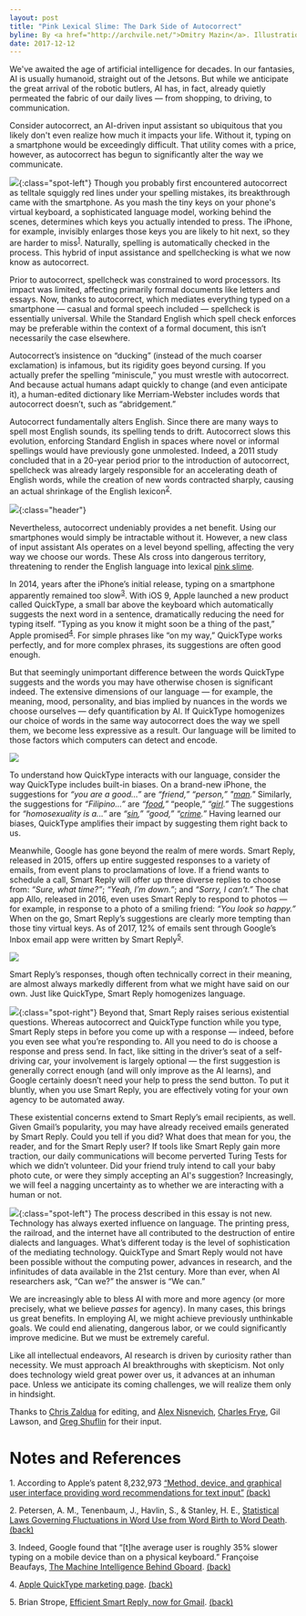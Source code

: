 ```yaml
---
layout: post
title: "Pink Lexical Slime: The Dark Side of Autocorrect"
byline: By <a href="http://archvile.net/">Dmitry Mazin</a>. Illustrations by <a href="https://www.instagram.com/sean_muscles/">Sean McOmber</a>.
date: 2017-12-12
---
```

We've awaited the age of artificial intelligence for decades. In our fantasies, AI is usually humanoid, straight out of the Jetsons. But while we anticipate the great arrival of the robotic butlers, AI has, in fact, already quietly permeated the fabric of our daily lives — from shopping, to driving, to communication.

Consider autocorrect, an AI-driven input assistant so ubiquitous that you likely don't even realize how much it impacts your life. Without it, typing on a smartphone would be exceedingly difficult. That utility comes with a price, however, as autocorrect has begun to significantly alter the way we communicate.

![](/assets/autocorrect/slime-spot.png){:class="spot-left"} Though you probably first encountered autocorrect as telltale squiggly red lines under your spelling mistakes, its breakthrough came with the smartphone. As you mash the tiny keys on your phone's virtual keyboard, a sophisticated language model, working behind the scenes, determines which keys you actually intended to press. The iPhone, for example, invisibly enlarges those keys you are likely to hit next, so they are harder to miss<a name="1-return"></a><sup>[1](#1)</sup>. Naturally, spelling is automatically checked in the process. This hybrid of input assistance and spellchecking is what we now know as autocorrect.

Prior to autocorrect, spellcheck was constrained to word processors. Its impact was limited, affecting primarily formal documents like letters and essays. Now, thanks to autocorrect, which mediates everything typed on a smartphone — casual and formal speech included — spellcheck is essentially universal. While the Standard English which spell check enforces may be preferable within the context of a formal document, this isn’t necessarily the case elsewhere. 

Autocorrect’s insistence on “ducking” (instead of the much coarser exclamation) is infamous, but its rigidity goes beyond cursing. If you actually prefer the spelling “miniscule,” you must wrestle with autocorrect. And because actual humans adapt quickly to change (and even anticipate it), a human-edited dictionary like Merriam-Webster includes words that autocorrect doesn’t, such as “abridgement.”

Autocorrect fundamentally alters English. Since there are many ways to spell most English sounds, its spelling tends to drift. Autocorrect slows this evolution, enforcing Standard English in spaces where novel or informal spellings would have previously gone unmolested. Indeed, a 2011 study concluded that in a 20-year period prior to the introduction of autocorrect, spellcheck was already largely responsible for an accelerating death of English words, while the creation of new words contracted sharply, causing an actual shrinkage of the English lexicon<a name="2-return"></a><sup>[2](#2)</sup>.

![](/assets/autocorrect/header.png){:class="header"}

Nevertheless, autocorrect undeniably provides a net benefit. Using our smartphones would simply be intractable without it. However, a new class of input assistant AIs operates on a level beyond spelling, affecting the very way we choose our words. These AIs cross into dangerous territory, threatening to render the English language into lexical [pink slime](https://www.youtube.com/watch?v=87uBMXdIyjo).

In 2014, years after the iPhone’s initial release, typing on a smartphone apparently remained too slow<a name="3-return"></a><sup>[3](#3)</sup>. With iOS 9, Apple launched a new product called QuickType, a small bar above the keyboard which automatically suggests the next word in a sentence, dramatically reducing the need for typing itself. “Typing as you know it might soon be a thing of the past,” Apple promised<a name="4-return"></a><sup>[4](#4)</sup>. For simple phrases like “on my way,” QuickType works perfectly, and for more complex phrases, its suggestions are often good enough.

But that seemingly unimportant difference between the words QuickType suggests and the words you may have otherwise chosen is significant indeed. The extensive dimensions of our language — for example, the meaning, mood, personality, and bias implied by nuances in the words we choose ourselves — defy quantification by AI. If QuickType homogenizes our choice of words in the same way autocorrect does the way we spell them, we become less expressive as a result. Our language will be limited to those factors which computers can detect and encode.
  
![](/assets/autocorrect/you-are-a-good-cropped.png)

To understand how QuickType interacts with our language, consider the way QuickType includes built-in biases. On a brand-new iPhone, the suggestions for _“you are a good…”_ are _“friend,”_ _“person,”_ _"<span style="text-decoration: underline">man</span>."_ Similarly, the suggestions for _“Filipino...”_ are _“<span style="text-decoration: underline">food</span>,”_ “people,” _“<span style="text-decoration: underline">girl</span>.”_ The suggestions for _“homosexuality is a...”_ are _“<span style="text-decoration: underline">sin</span>,”_ _“good,”_ _“<span style="text-decoration: underline">crime</span>.”_ Having learned our biases, QuickType amplifies their impact by suggesting them right back to us.


Meanwhile, Google has gone beyond the realm of mere words. Smart Reply, released in 2015, offers up entire suggested responses to a variety of emails, from event plans to proclamations of love. If a friend wants to schedule a call, Smart Reply will offer up three diverse replies to choose from: _“Sure, what time?”_; _“Yeah, I’m down.”_; and _“Sorry, I can’t.”_ The chat app Allo, released in 2016, even uses Smart Reply to respond to photos — for example, in response to a photo of a smiling friend: _“You look so happy.”_ When on the go, Smart Reply’s suggestions are clearly more tempting than those tiny virtual keys. As of 2017, 12% of emails sent through Google’s Inbox email app were written by Smart Reply<a name="5-return"></a><sup>[5](#5)</sup>.

![](/assets/autocorrect/miss-and-love-you-reduced.png)
  
Smart Reply’s responses, though often technically correct in their meaning, are almost always markedly different from what we might have said on our own. Just like QuickType, Smart Reply homogenizes language.


![](/assets/autocorrect/cutie-cropped.png){:class="spot-right"} Beyond that, Smart Reply raises serious existential questions. Whereas autocorrect and QuickType function while you type, Smart Reply steps in before you come up with a response — indeed, before you even see what you’re responding to. All you need to do is choose a response and press send. In fact, like sitting in the driver’s seat of a self-driving car, your involvement is largely optional — the first suggestion is generally correct enough (and will only improve as the AI learns), and Google certainly doesn’t need your help to press the send button. To put it bluntly, when you use Smart Reply, you are effectively voting for your own agency to be automated away.

These existential concerns extend to Smart Reply’s email recipients, as well. Given Gmail’s popularity, you may have already received emails generated by Smart Reply. Could you tell if you did? What does that mean for you, the reader, and for the Smart Reply user? If tools like Smart Reply gain more traction, our daily communications will become perverted Turing Tests for which we didn’t volunteer. Did your friend truly intend to call your baby photo cute, or were they simply accepting an AI's suggestion? Increasingly, we will feel a nagging uncertainty as to whether we are interacting with a human or not.  

![](/assets/autocorrect/spot.png){:class="spot-left"} The process described in this essay is not new. Technology has always exerted influence on language. The printing press, the railroad, and the internet have all contributed to the destruction of entire dialects and languages. What’s different today is the level of sophistication of the mediating technology. QuickType and Smart Reply would not have been possible without the computing power, advances in research, and the infinitudes of data available in the 21st century. More than ever, when AI researchers ask, “Can we?” the answer is “We can.”

We are increasingly able to bless AI with more and more agency (or more precisely, what we believe _passes_ for agency). In many cases, this brings us great benefits. In employing AI, we might achieve previously unthinkable goals. We could end alienating, dangerous labor, or we could significantly improve medicine. But we must be extremely careful.

Like all intellectual endeavors, AI research is driven by curiosity rather than necessity. We must approach AI breakthroughs with skepticism. Not only does technology wield great power over us, it advances at an inhuman pace. Unless we anticipate its coming challenges, we will realize them only in hindsight.

Thanks to <a href='http://www.czworld.net/'>Chris Zaldua</a> for editing, and <a href='http://alex.nisnevich.com/'>Alex Nisnevich</a>, <a href='https://charlesfrye.github.io/'>Charles Frye</a>, Gil Lawson, and <a href='https://github.com/neunenak'>Greg Shuflin</a> for their input.

# Notes and References
<a name="1"></a>1. According to Apple’s patent 8,232,973 [“Method, device, and graphical user interface providing word recommendations for text input”](http://patft.uspto.gov/netacgi/nph-Parser?Sect1=PTO1&Sect2=HITOFF&d=PALL&p=1&u=%2Fnetahtml%2FPTO%2Fsrchnum.htm&r=1&f=G&l=50&s1=8232973.PN.&OS=PN/8232973&RS=PN/8232973) <a href="#1-return">(back)</a>


<a name="2"></a>2. Petersen, A. M., Tenenbaum, J., Havlin, S., & Stanley, H. E., [Statistical Laws Governing Fluctuations in Word Use from Word Birth to Word Death](https://www.nature.com/articles/srep00313#references). <a href="#2-return">(back)</a>


<a name="3"></a>3. Indeed, Google found that “[t]he average user is roughly 35% slower typing on a mobile device than on a physical keyboard.” Françoise Beaufays, [The Machine Intelligence Behind Gboard](https://research.googleblog.com/2017/05/the-machine-intelligence-behind-gboard.html). <a href="#3-return">(back)</a>


<a name="4"></a>4. [Apple QuickType marketing page](https://www.apple.com/my/ios/whats-new/quicktype/). <a href="#4-return">(back)</a>


<a name="5"></a>5. Brian Strope, [Efficient Smart Reply, now for Gmail](https://research.googleblog.com/2017/05/efficient-smart-reply-now-for-gmail.html). <a href="#5-return">(back)</a>